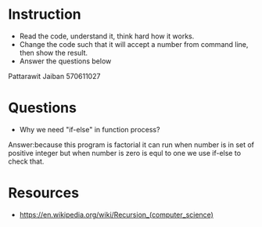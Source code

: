 ﻿# Instruction
* Read the code, understand it, think hard how it works.
* Change the code such that it will accept a number from command line, then show the result.
* Answer the questions below

Pattarawit Jaiban
	570611027

# Questions
* Why we need "if-else" in function process?

Answer:because this program is factorial it can run when number is in set of positive integer but when number is zero is equl to one we use if-else to check that.


# Resources
* https://en.wikipedia.org/wiki/Recursion_(computer_science)